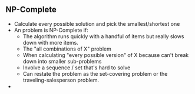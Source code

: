 ## NP-Complete
- Calculate every possible solution and pick the smallest/shortest one
- An problem is NP-Complete if:
  - The algorithm runs quickly with a handful of items but really slows down with more items.
  - The "all combinations of X" problem
  - When calculating "every possible version" of X because can't break down into smaller sub-problems
  - Involve a sequence / set that's hard to solve
  - Can restate the problem as the set-covering problem or the traveling-salesperson problem.
- 